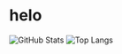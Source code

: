 # helo
![GitHub Stats](https://github-readme-stats.vercel.app/api?username=Thunderzapper&theme=dark&show_icons=true)
![Top Langs](https://github-readme-stats.vercel.app/api/top-langs/?username=Thunderzapper&theme=dark)
